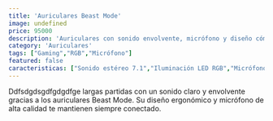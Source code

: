 ```yaml
---
title: 'Auriculares Beast Mode'
image: undefined
price: 95000
description: 'Auriculares con sonido envolvente, micrófono y diseño cómodo para largas sesiones de juego.'
category: 'Auriculares'
tags: ["Gaming","RGB","Micrófono"]
featured: false
caracteristicas: ["Sonido estéreo 7.1","Iluminación LED RGB","Micrófono flexible con cancelación de ruido","Compatibilidad con PC y consolas"]
---
```


Ddfsdgdsgdfgdgdfge largas partidas con un sonido claro y envolvente gracias a los auriculares Beast Mode. Su diseño ergonómico y micrófono de alta calidad te mantienen siempre conectado.